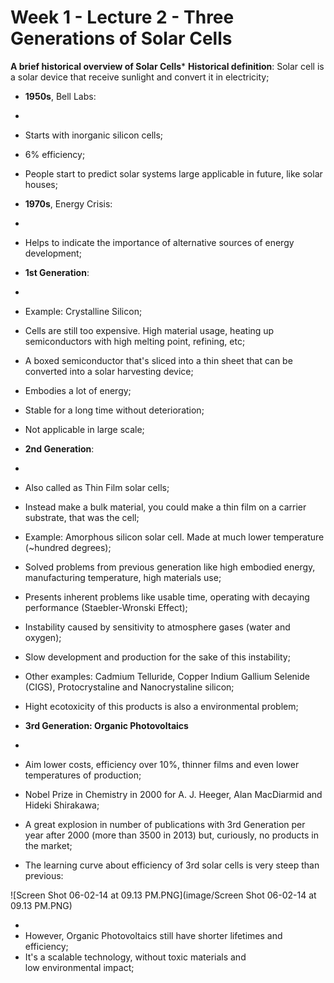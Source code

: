 # Week 1 - Lecture 2 - Three Generations of Solar Cells

**A brief historical overview of Solar Cells*** **Historical definition**: Solar cell is a solar device that receive sunlight and convert it in electricity;
* **1950s**, Bell Labs:
*
* Starts with inorganic silicon cells;
* 6% efficiency;
* People start to predict solar systems large applicable in future, like solar houses;

* **1970s**, Energy Crisis:
*
* Helps to indicate the importance of alternative sources of energy development;

* **1st Generation**:
*
* Example: Crystalline Silicon;
* Cells are still too expensive. High material usage, heating up semiconductors with high melting point, refining, etc;
* A boxed semiconductor that's sliced into a thin sheet that can be converted into a solar harvesting device;
* Embodies a lot of energy;
* Stable for a long time without deterioration;
* Not applicable in large scale;

* **2nd Generation**:
*
* Also called as Thin Film solar cells;
* Instead make a bulk material, you could make a thin film on a carrier substrate, that was the cell;
* Example: Amorphous silicon solar cell. Made at much lower temperature (~hundred degrees);
* Solved problems from previous generation like high embodied energy, manufacturing temperature, high materials use;
* Presents inherent problems like usable time, operating with decaying performance (Staebler-Wronski Effect);
* Instability caused by sensitivity to atmosphere gases (water and oxygen);
* Slow development and production for the sake of this instability;
* Other examples: Cadmium Telluride, Copper Indium Gallium Selenide (CIGS), Protocrystaline and Nanocrystaline silicon;
* Hight ecotoxicity of this products is also a environmental problem;

* **3rd Generation: Organic Photovoltaics**
*
* Aim lower costs, efficiency over 10%, thinner films and even lower temperatures of production;
* Nobel Prize in Chemistry in 2000 for A. J. Heeger, Alan MacDiarmid and Hideki Shirakawa;
* A great explosion in number of publications with 3rd Generation per year after 2000 (more than 3500 in 2013) but, curiously, no products in the market;
* The learning curve about efficiency of 3rd solar cells is very steep than previous:

![Screen Shot 06-02-14 at 09.13 PM.PNG](image/Screen Shot 06-02-14 at 09.13 PM.PNG)

*
* However, Organic Photovoltaics still have shorter lifetimes and efficiency;
* It's a scalable technology, without toxic materials and low environmental impact;
